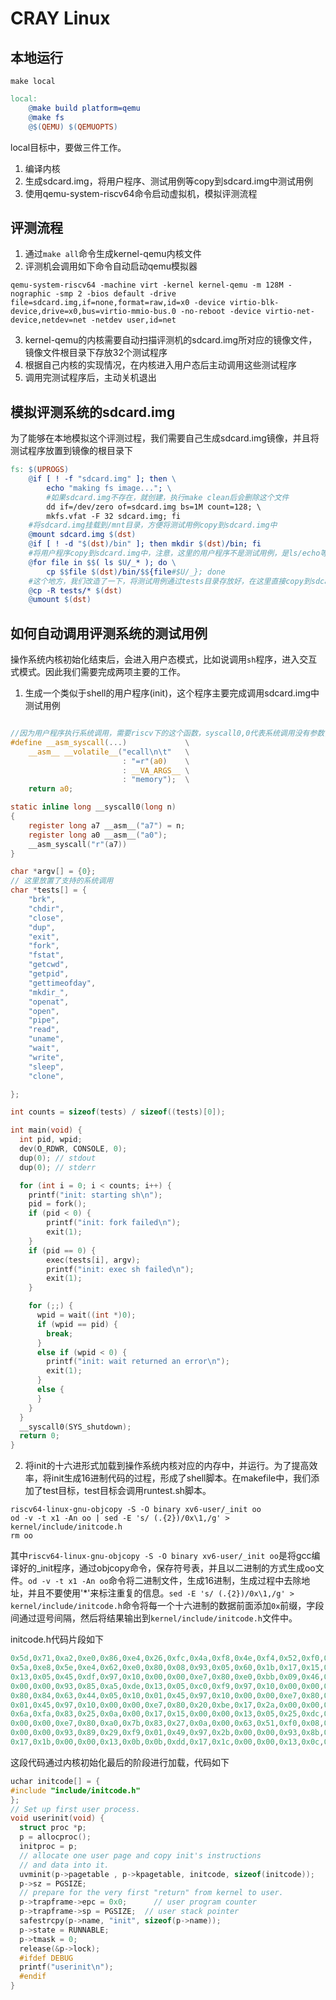 # CRAY Linux
## 本地运行

`make local`

```makefile
local:
	@make build platform=qemu
	@make fs
	@$(QEMU) $(QEMUOPTS)
```

local目标中，要做三件工作。

1. 编译内核
2. 生成sdcard.img，将用户程序、测试用例等copy到sdcard.img中测试用例
3. 使用qemu-system-riscv64命令启动虚拟机，模拟评测流程

## 评测流程

1. 通过`make all`命令生成kernel-qemu内核文件
2. 评测机会调用如下命令自动启动qemu模拟器

```shell
qemu-system-riscv64 -machine virt -kernel kernel-qemu -m 128M -nographic -smp 2 -bios default -drive file=sdcard.img,if=none,format=raw,id=x0 -device virtio-blk-device,drive=x0,bus=virtio-mmio-bus.0 -no-reboot -device virtio-net-device,netdev=net -netdev user,id=net
```

3. kernel-qemu的内核需要自动扫描评测机的sdcard.img所对应的镜像文件，镜像文件根目录下存放32个测试程序
4. 根据自己内核的实现情况，在内核进入用户态后主动调用这些测试程序
5. 调用完测试程序后，主动关机退出

## 模拟评测系统的sdcard.img

为了能够在本地模拟这个评测过程，我们需要自己生成sdcard.img镜像，并且将测试程序放置到镜像的根目录下

```makefile
fs: $(UPROGS)
    @if [ ! -f "sdcard.img" ]; then \
        echo "making fs image..."; \
        #如果sdcard.img不存在，就创建，执行make clean后会删除这个文件
        dd if=/dev/zero of=sdcard.img bs=1M count=128; \
        mkfs.vfat -F 32 sdcard.img; fi
    #将sdcard.img挂载到/mnt目录，方便将测试用例copy到sdcard.img中
    @mount sdcard.img $(dst)
    @if [ ! -d "$(dst)/bin" ]; then mkdir $(dst)/bin; fi
    #将用户程序copy到sdcard.img中，注意，这里的用户程序不是测试用例，是ls/echo等
    @for file in $$( ls $U/_* ); do \
        cp $$file $(dst)/bin/$${file#$U/_}; done
    #这个地方，我们改造了一下，将测试用例通过tests目录存放好，在这里直接copy到sdcard.img中
    @cp -R tests/* $(dst)
    @umount $(dst)
```

## 如何自动调用评测系统的测试用例

操作系统内核初始化结束后，会进入用户态模式，比如说调用`sh`程序，进入交互式模式。因此我们需要完成两项主要的工作。

1. 生成一个类似于shell的用户程序(init)，这个程序主要完成调用sdcard.img中测试用例

```c

//因为用户程序执行系统调用，需要riscv下的这个函数，syscall0,0代表系统调用没有参数，我们这里添加这个函数主要目的是支持shutdown调用
#define __asm_syscall(...)             \
    __asm__ __volatile__("ecall\n\t"   \
                         : "=r"(a0)    \
                         : __VA_ARGS__ \
                         : "memory");  \
    return a0;

static inline long __syscall0(long n)
{
    register long a7 __asm__("a7") = n;
    register long a0 __asm__("a0");
    __asm_syscall("r"(a7))
}

char *argv[] = {0};
// 这里放置了支持的系统调用
char *tests[] = {
    "brk",
    "chdir",
    "close",
    "dup",
    "exit",
    "fork",
    "fstat",
    "getcwd",
    "getpid",
    "gettimeofday",
    "mkdir_",
    "openat",
    "open",
    "pipe",
    "read",
    "uname",
    "wait",
    "write",
    "sleep",
    "clone",

};

int counts = sizeof(tests) / sizeof((tests)[0]);

int main(void) {
  int pid, wpid;
  dev(O_RDWR, CONSOLE, 0);
  dup(0); // stdout
  dup(0); // stderr

  for (int i = 0; i < counts; i++) {
    printf("init: starting sh\n");
    pid = fork();
    if (pid < 0) {
        printf("init: fork failed\n");
        exit(1);
    }
    if (pid == 0) {
        exec(tests[i], argv);
        printf("init: exec sh failed\n");
        exit(1);
    }

    for (;;) {
      wpid = wait((int *)0);
      if (wpid == pid) {
        break;
      }
      else if (wpid < 0) {
        printf("init: wait returned an error\n");
        exit(1);
      }
      else {
      }
    }
  }
  __syscall0(SYS_shutdown);
  return 0;
}


```

2. 将init的十六进形式加载到操作系统内核对应的内存中，并运行。为了提高效率，将init生成16进制代码的过程，形成了shell脚本。在makefile中，我们添加了test目标，test目标会调用runtest.sh脚本。

```shell
riscv64-linux-gnu-objcopy -S -O binary xv6-user/_init oo
od -v -t x1 -An oo | sed -E 's/ (.{2})/0x\1,/g' > kernel/include/initcode.h
rm oo
```

其中`riscv64-linux-gnu-objcopy -S -O binary xv6-user/_init oo`是将gcc编译好的_init程序，通过objcopy命令，保存符号表，并且以二进制的方式生成oo文件。`od -v -t x1 -An oo`命令将二进制文件，生成16进制，生成过程中去除地址，并且不要使用'*'来标注重复的信息。`sed -E 's/ (.{2})/0x\1,/g' > kernel/include/initcode.h`命令将每一个十六进制的数据前面添加`0x`前缀，字段间通过逗号间隔，然后将结果输出到`kernel/include/initcode.h`文件中。

initcode.h代码片段如下

```c
0x5d,0x71,0xa2,0xe0,0x86,0xe4,0x26,0xfc,0x4a,0xf8,0x4e,0xf4,0x52,0xf0,0x56,0xec,
0x5a,0xe8,0x5e,0xe4,0x62,0xe0,0x80,0x08,0x93,0x05,0x60,0x1b,0x17,0x15,0x00,0x00,
0x13,0x05,0x45,0xdf,0x97,0x10,0x00,0x00,0xe7,0x80,0xe0,0xbb,0x09,0x46,0x97,0x15,
0x00,0x00,0x93,0x85,0xa5,0xde,0x13,0x05,0xc0,0xf9,0x97,0x10,0x00,0x00,0xe7,0x80,
0x80,0x84,0x63,0x44,0x05,0x10,0x01,0x45,0x97,0x10,0x00,0x00,0xe7,0x80,0xc0,0xbe,
0x01,0x45,0x97,0x10,0x00,0x00,0xe7,0x80,0x20,0xbe,0x17,0x2a,0x00,0x00,0x13,0x0a,
0x6a,0xfa,0x83,0x25,0x0a,0x00,0x17,0x15,0x00,0x00,0x13,0x05,0x25,0xdc,0x97,0x00,
0x00,0x00,0xe7,0x80,0xa0,0x7b,0x83,0x27,0x0a,0x00,0x63,0x51,0xf0,0x08,0x97,0x29,
0x00,0x00,0x93,0x89,0x29,0xf9,0x01,0x49,0x97,0x2b,0x00,0x00,0x93,0x8b,0x0b,0x08,
0x17,0x1b,0x00,0x00,0x13,0x0b,0x0b,0xdd,0x17,0x1c,0x00,0x00,0x13,0x0c,0x0c,0xdb,
```

这段代码通过内核初始化最后的阶段进行加载，代码如下

```c
uchar initcode[] = {
#include "include/initcode.h"
};
// Set up first user process.
void userinit(void) {
  struct proc *p;
  p = allocproc();
  initproc = p;
  // allocate one user page and copy init's instructions
  // and data into it.
  uvminit(p->pagetable , p->kpagetable, initcode, sizeof(initcode));
  p->sz = PGSIZE;
  // prepare for the very first "return" from kernel to user.
  p->trapframe->epc = 0x0;      // user program counter
  p->trapframe->sp = PGSIZE;  // user stack pointer
  safestrcpy(p->name, "init", sizeof(p->name));
  p->state = RUNNABLE;
  p->tmask = 0;
  release(&p->lock);
  #ifdef DEBUG
  printf("userinit\n");
  #endif
}
```